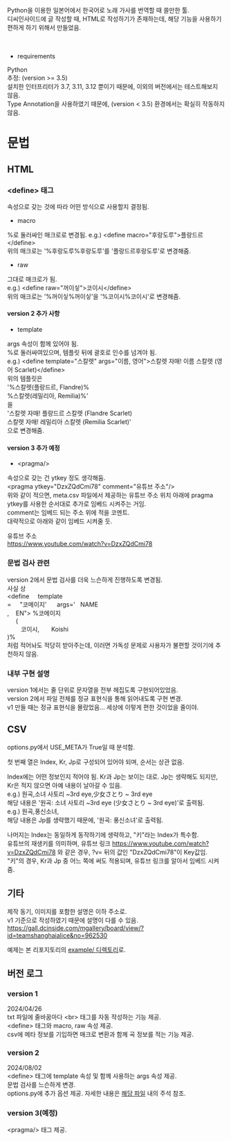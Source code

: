 Python을 이용한 일본어에서 한국어로 노래 가사를 번역할 때 쓸만한 툴.<br>
디씨인사이드에 글 작성할 때, HTML로 작성하기가 존재하는데, 해당 기능을 사용하기 편하게 하기 위해서 만들었음.
<br><br><br>

- requirements

Python<br>
추정: (version &gt;= 3.5)<br>
설치한 인터프리터가 3.7, 3.11, 3.12 뿐이기 때문에, 이외의 버전에서는 테스트해보지 않음.<br> Type Annotation을 사용하였기 때문에, (version < 3.5) 환경에서는 확실히 작동하지 않음.

# 문법

## HTML

### &lt;define&gt; 태그
속성으로 갖는 것에 따라 어떤 방식으로 사용할지 결정됨.

- macro

%로 둘러싸인 매크로로 변경됨.
e.g.) &lt;define macro="후랑도루"&gt;플랑드르&lt;/define&gt;<br>
위의 매크로는 '%후랑도루%후랑도루'를 '플랑드르후랑도루'로 변경해줌.<br>

- raw

그대로 매크로가 됨.<br>
e.g.) &lt;define raw="꺼이싷"&gt;코이시&lt;/define&gt;<br>
위의 매크로는 '%꺼이싷%꺼이싷'을 '%코이시%코이시'로 변경해줌.


#### version 2 추가 사항
- template

args 속성이 함께 있어야 됨.<br>
%로 둘러싸여있으며, 템플릿 뒤에 괄호로 인수를 넘겨야 됨.<br>
e.g.) &lt;define template="스칼렛" args="이름, 영어"&gt;스칼렛 자매! 이름 스칼렛 (영어 Scarlet)&lt;/define&gt;<br>
위의 템플릿은<br>
'%스칼렛(플랑드르, Flandre)%<br>
%스칼렛(레밀리아, Remilia)%'<br>
을<br>
'스칼렛 자매! 플랑드르 스칼렛 (Flandre Scarlet)<br>
스칼렛 자매! 레밀리아 스칼렛 (Remilia Scarlet)'<br>
으로 변경해줌.

#### version 3 추가 예정
- &lt;pragma/&gt;

속성으로 갖는 건 ytkey 정도 생각해둠.<br>
&lt;pragma ytkey="DzxZQdCmi78" comment="유튜브 주소"/&gt;<br>
위와 같이 적으면, meta.csv 파일에서 제공하는 유튜브 주소 위치 아래에 pragma ytkey를 사용한 순서대로 추가로 임베드 시켜주는 거임.<br>
comment는 임베드 되는 주소 위에 적을 코멘트.<br>
대략적으로 아래와 같이 임베드 시켜줄 듯.<br>

유튜브 주소<br>
https://www.youtube.com/watch?v=DzxZQdCmi78


### 문법 검사 관련
version 2에서 문법 검사를 더욱 느슨하게 진행하도록 변경됨.<br>
사실 상<br>
&lt;define&nbsp;&nbsp;&nbsp;&nbsp;&nbsp;template<br>
=&nbsp;&nbsp;&nbsp;&nbsp;&nbsp;"코메이지\'&nbsp;&nbsp;&nbsp;&nbsp;&nbsp;&nbsp;args=\'&nbsp;&nbsp;&nbsp;NAME<br>
,&nbsp;&nbsp;&nbsp;&nbsp;EN"&gt;
%코메이지<br>
&nbsp;&nbsp;&nbsp;&nbsp;&nbsp;(<br>
&nbsp;&nbsp;&nbsp;&nbsp;&nbsp;&nbsp;&nbsp;&nbsp;코이시,&nbsp;&nbsp;&nbsp;&nbsp;&nbsp;&nbsp;&nbsp;Koishi<br>
)%<br>
처럼 적어놔도 적당히 받아주는데, 이러면 가독성 문제로 사용자가 불편할 것이기에 추천하지 않음.


### 내부 구현 설명
version 1에서는 줄 단위로 문자열을 전부 헤집도록 구현되어있었음.<br>
version 2에서 파일 전체를 정규 표현식을 통해 읽어내도록 구현 변경.<br>
v1 만들 때는 정규 표현식을 몰랐었음... 세상에 이렇게 편한 것이었을 줄이야.


## CSV

options.py에서 USE_META가 True일 때 분석함.

첫 번째 열은 Index, Kr, Jp로 구성되어 있어야 되며, 순서는 상관 없음.

Index에는 어떤 정보인지 적어야 됨. Kr과 Jp는 보이는 대로. Jp는 생략해도 되지만, Kr은 적지 않으면 아예 내용이 날아갈 수 있음.<br>
e.g.) 원곡,소녀 사토리 ~3rd eye,少女さとり ~ 3rd eye<br>
해당 내용은 '원곡: 소녀 사토리 ~3rd eye (少女さとり ~ 3rd eye)'로 출력됨.<br>
e.g.) 원곡,풍신소녀,<br>
해당 내용은 Jp를 생략했기 때문에, '원곡: 풍신소녀'로 출력됨.

나머지는 Index는 동일하게 동작하기에 생략하고, "키"라는 Index가 특수함.<br>
유튜브의 재생키를 의미하며, 유튜브 링크 https://www.youtube.com/watch?v=DzxZQdCmi78 와 같은 경우, ?v= 뒤의 값인 "DzxZQdCmi78"이 Key값임.<br>
"키"의 경우, Kr과 Jp 중 어느 쪽에 써도 적용되며, 유튜브 링크를 알아서 임베드 시켜줌.


기타
---
제작 동기, 이미지를 포함한 설명은 이하 주소로.<br>
v1 기준으로 작성하였기 때문에 설명이 다를 수 있음.<br>
https://gall.dcinside.com/mgallery/board/view/?id=teamshanghaialice&no=962530

예제는 본 리포지토리의 [example/ 디렉토리][EGDIR]로.


버전 로그
---
### version 1
2024/04/26<br>
txt 파일에 줄바꿈마다 &lt;br&gt; 태그를 자동 작성하는 기능 제공.<br>
&lt;define&gt; 태그와 macro, raw 속성 제공.<br>
csv에 메타 정보를 기입하면 매크로 변환과 함께 곡 정보를 적는 기능 제공.

### version 2
2024/08/02<br>
&lt;define&gt; 태그에 template 속성 및 함께 사용하는 args 속성 제공.<br>
문법 검사를 느슨하게 변경.<br>
options.py에 추가 옵션 제공. 자세한 내용은 [해당 파일][OPTIONS_DIR] 내의 주석 참조.

### version 3(예정)
&lt;pragma/&gt; 태그 제공.


[EGDIR]: https://github.com/Ikoshi514/Lyric-Translate-Macro-Tool/tree/main/example
[OPTIONS_DIR]: https://github.com/Ikoshi514/Lyric-Translate-Macro-Tool/blob/main/options.py
